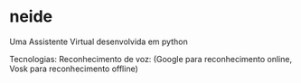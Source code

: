 # neide
Uma Assistente Virtual desenvolvida em python


Tecnologias:
    Reconhecimento de voz: (Google para reconhecimento online, Vosk para reconhecimento offline)
    